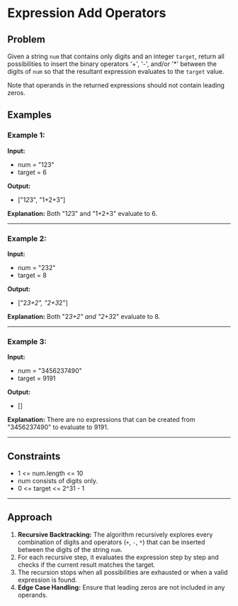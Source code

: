 # Expression Add Operators

## Problem

Given a string `num` that contains only digits and an integer `target`, return all possibilities to insert the binary operators '+', '-', and/or '*' between the digits of `num` so that the resultant expression evaluates to the `target` value.

Note that operands in the returned expressions should not contain leading zeros.

## Examples

### Example 1:
**Input:**
- num = "123"
- target = 6

**Output:**
- ["1*2*3", "1+2+3"]

**Explanation:** Both "1*2*3" and "1+2+3" evaluate to 6.

---

### Example 2:
**Input:**
- num = "232"
- target = 8

**Output:**
- ["2*3+2", "2+3*2"]

**Explanation:** Both "2*3+2" and "2+3*2" evaluate to 8.

---

### Example 3:
**Input:**
- num = "3456237490"
- target = 9191

**Output:**
- []

**Explanation:** There are no expressions that can be created from "3456237490" to evaluate to 9191.

---

## Constraints

- 1 <= num.length <= 10
- num consists of digits only.
- 0 <= target <= 2^31 - 1

---

## Approach

1. **Recursive Backtracking:** The algorithm recursively explores every combination of digits and operators (`+`, `-`, `*`) that can be inserted between the digits of the string `num`.
2. For each recursive step, it evaluates the expression step by step and checks if the current result matches the target.
3. The recursion stops when all possibilities are exhausted or when a valid expression is found.
4. **Edge Case Handling:** Ensure that leading zeros are not included in any operands.
